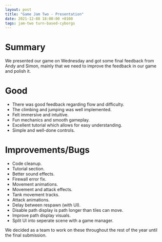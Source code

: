 ```yaml
---
layout: post
title: "Game Jam Two - Presentation"
date: 2021-12-08 18:00:00 +0100
tags: jam-two turn-based-cyborgs
---
```


# Summary
We presented our game on Wednesday and got some final feedback from Andy and Simon, mainly that we need to improve the feedback in our game and polish it.

# Good
- There was good feedback regarding flow and difficulty.
- The climbing and jumping was well implemented.
- Felt immersive and intuitive.
- Fun mechanics and smooth gameplay.
- Excellent tutorial which allows for easy understanding.
- Simple and well-done controls.

# Improvements/Bugs
- Code cleanup.
- Tutorial section.
- Better sound effects.
- Firewall error fix.
- Movement animations.
- Movement and attack effects.
- Tank movement tracks.
- Attack animations.
- Delay between respawn (with UI).
- Disable path display is path longer than tiles can move.
- Improve path display visuals.
- Split UI into seperate scene with a game manager.


We decided as a team to work on these throughout the rest of the year until the final submission.